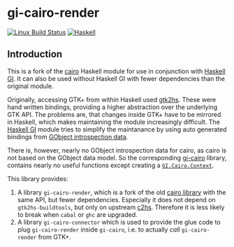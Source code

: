 # gi-cairo-render
[![Linux Build Status](https://img.shields.io/travis/cohomology/gi-cairo-render/master.svg?label=Linux%20build)](https://travis-ci.org/cohomology/hlabyrinth) 
[![Haskell](https://img.shields.io/badge/language-haskell-blue.svg)](https://www.haskell.org)
 
## Introduction
This is a fork of the [cairo](https://github.com/gtk2hs/gtk2hs/tree/master/cairo) Haskell module for use in conjunction with 
[Haskell GI](https://github.com/haskell-gi/haskell-gi). It can also be used without Haskell GI with fewer dependencies than
the original module.

Originally, accessing GTK+ from within Haskell used [gtk2hs](https://github.com/gtk2hs/gtk2hs). These were hand written bindings, providing a higher abstraction over the underlying GTK API. The problems are, that changes inside GTK+ have to be mirrored in Haskell, which makes maintaining the module increasingly difficult. The [Haskell GI](https://github.com/haskell-gi/haskell-gi) module tries to simplify the maintanance by using auto generated bindings from [GObject introspection data](https://wiki.gnome.org/action/show/Projects/GObjectIntrospection?action=show&redirect=GObjectIntrospection). 

There is, however, nearly no GObject introspection data for cairo, as cairo is not based on the GObject data model. So the corresponding [gi-cairo](https://hackage.haskell.org/package/gi-cairo) library, contains nearly no useful functions except creating a [`GI.Cairo.Context`](https://hackage.haskell.org/package/gi-cairo-1.0.15/docs/GI-Cairo-Structs-Context.html).

This library provides:
1. A library `gi-cairo-render`, which is a fork of the old [cairo library](https://hackage.haskell.org/package/cairo)  with the same API, but fewer dependencies. Especially it does not depend on `gtk2hs-buildtools`, but only on upstream [c2hs](https://github.com/haskell/c2hs). Therefore it is less likely to break when `cabal` or `ghc` are upgraded.
2. A library `gi-cairo-connector` which is used to provide the glue code to plug `gi-cairo-render` inside `gi-cairo`, i.e. to actually _call_ `gi-cairo-render` from GTK+.

